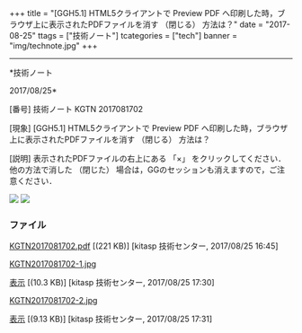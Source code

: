 ﻿+++
title = "[GGH5.1] HTML5クライアントで Preview PDF へ印刷した時，ブラウザ上に表示されたPDFファイルを消す （閉じる） 方法は？"
date = "2017-08-25"
ttags = ["技術ノート"]
tcategories = ["tech"]
banner = "img/technote.jpg"
+++

-----------------------------------------------------------------------------------------------------------------------------

*技術ノート

2017/08/25*


[番号]
技術ノート KGTN 2017081702

[現象]
[GGH5.1] HTML5クライアントで Preview PDF
へ印刷した時，ブラウザ上に表示されたPDFファイルを消す （閉じる）
方法は？

[説明]
表示されたPDFファイルの右上にある 「×」
をクリックしてください．他の方法で消した （閉じた）
場合は，GGのセッションも消えますので，ご注意ください．

![](http://techreport.kitasp.net/attachments/download/3800/KGTN2017081702-1.jpg)
![](http://techreport.kitasp.net/attachments/download/3801/KGTN2017081702-2.jpg)


### ファイル

 
 


[KGTN2017081702.pdf](http://techreport.kitasp.net/attachments/download/3783/KGTN2017081702.pdf)
 [(221 KB)] [kitasp 技術センター, 2017/08/25
16:45]

[KGTN2017081702-1.jpg](http://techreport.kitasp.net/attachments/download/3800/KGTN2017081702-1.jpg)

[表示](http://techreport.kitasp.net/attachments/3800/KGTN2017081702-1.jpg "表示")
 [(10.3 KB)] [kitasp 技術センター, 2017/08/25
17:30]

[KGTN2017081702-2.jpg](http://techreport.kitasp.net/attachments/download/3801/KGTN2017081702-2.jpg)

[表示](http://techreport.kitasp.net/attachments/3801/KGTN2017081702-2.jpg "表示")
 [(9.13 KB)] [kitasp 技術センター, 2017/08/25
17:31]


 


 

